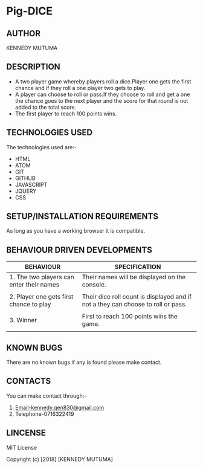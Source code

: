 # Pig-DICE
## AUTHOR
KENNEDY MUTUMA
## DESCRIPTION
* A two player game whereby players roll a dice.Player one gets the first chance and if they roll a one player two gets to play.
* A player can choose to roll or pass.If they choose to roll and get a one the chance goes to the next player and the score for that round is not added to the total score.
* The first player to reach 100 points wins.
## TECHNOLOGIES USED
The technologies used are:-
* HTML
* ATOM
* GIT
* GITHUB
* JAVASCRIPT
* JQUERY
* CSS
## SETUP/INSTALLATION REQUIREMENTS
As long as you have a working browser it is compatible.
## BEHAVIOUR DRIVEN DEVELOPMENTS

|BEHAVIOUR                                                    |SPECIFICATION                                  |  
|-------------------------------------------------------------|-----------------------------------------------|
| 1. The two players can enter their names                    |Their names will be displayed on the console.  |
|             |                                                       |
| 2. Player one gets first chance to play                     |Their dice roll count is displayed and if not a they can choose to roll or pass.  |
|                        |                                       |
| 3. Winner                                                   |First to reach 100 points wins the game.       |
|                                                       |                               |

## KNOWN BUGS
There are no known bugs if any is found please make contact.
## CONTACTS
You can make contact through:-
1. Email-kennedy.qen830@gmail.com
2. Telephone-0716322419
## LINCENSE
MIT License

Copyright (c) [2018] [KENNEDY MUTUMA]

